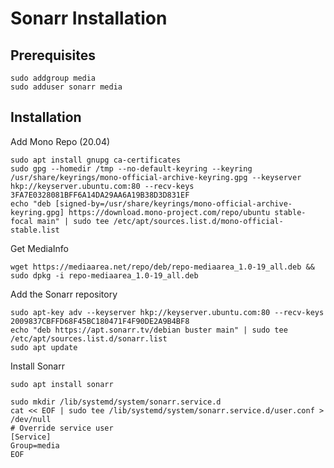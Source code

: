 # Sonarr Installation

## Prerequisites
```
sudo addgroup media
sudo adduser sonarr media
```

## Installation
Add Mono Repo (20.04)
```
sudo apt install gnupg ca-certificates
sudo gpg --homedir /tmp --no-default-keyring --keyring /usr/share/keyrings/mono-official-archive-keyring.gpg --keyserver hkp://keyserver.ubuntu.com:80 --recv-keys 3FA7E0328081BFF6A14DA29AA6A19B38D3D831EF
echo "deb [signed-by=/usr/share/keyrings/mono-official-archive-keyring.gpg] https://download.mono-project.com/repo/ubuntu stable-focal main" | sudo tee /etc/apt/sources.list.d/mono-official-stable.list
```

Get MediaInfo
```
wget https://mediaarea.net/repo/deb/repo-mediaarea_1.0-19_all.deb && sudo dpkg -i repo-mediaarea_1.0-19_all.deb
```

Add the Sonarr repository
```
sudo apt-key adv --keyserver hkp://keyserver.ubuntu.com:80 --recv-keys 2009837CBFFD68F45BC180471F4F90DE2A9B4BF8
echo "deb https://apt.sonarr.tv/debian buster main" | sudo tee /etc/apt/sources.list.d/sonarr.list
sudo apt update
```

Install Sonarr
```
sudo apt install sonarr
```

```
sudo mkdir /lib/systemd/system/sonarr.service.d
cat << EOF | sudo tee /lib/systemd/system/sonarr.service.d/user.conf > /dev/null
# Override service user
[Service]
Group=media
EOF
```
